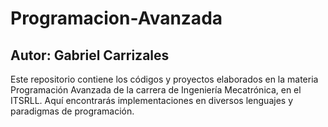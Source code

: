 # Programacion-Avanzada
## Autor: Gabriel Carrizales

Este repositorio contiene los códigos y proyectos elaborados en la materia Programación Avanzada de la carrera de Ingeniería Mecatrónica, en el ITSRLL. Aquí encontrarás implementaciones en diversos lenguajes y paradigmas de programación.


